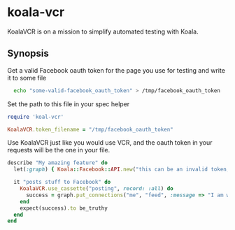 koala-vcr
=========

KoalaVCR is on a mission to simplify automated testing with Koala.

Synopsis
--------

Get a valid Facebook oauth token for the page you use for testing and write it to some file
```bash
  echo "some-valid-facebook_oauth_token" > /tmp/facebook_oauth_token
```

Set the path to this file in your spec helper
```ruby
require 'koal-vcr'

KoalaVCR.token_filename = "/tmp/facebook_oauth_token"
```

Use KoalaVCR just like you would use VCR, and the oauth token in your requests will be the one in your file.
```ruby
describe "My amazing feature" do
  let(:graph) { Koala::Facebook::API.new("this can be an invalid token, i don't care") }

  it "posts stuff to Facebook" do
    KoalaVCR.use_cassette("posting", record: :all) do
      success = graph.put_connections("me", "feed", :message => "I am writing on my wall!")
    end
    expect(success).to be_truthy
  end
end
```


